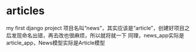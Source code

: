 # articles
my first django project
项目名叫“news”，其实应该是“article”，创建好项目之后发现命名出错，再去改也很麻烦，所以就将就一下
同理，news_app实际是article_app，News模型实际是Article模型
